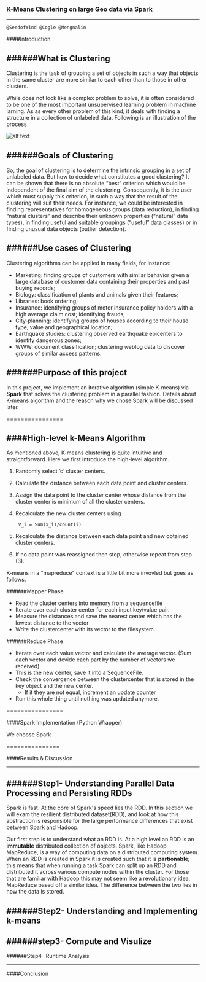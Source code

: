 ### K-Means Clustering on large Geo data via Spark

---------

    @SeedofWind @Cogle @Mengnalin

####Introduction

######What is Clustering
-----
Clustering is the task of grouping a set of objects in such a way that objects in the same cluster are more similar  to each other than to those in other clusters. 

While does not look like a complex problem to solve, it is often considered to be one of the most important unsupervised learning problem in machine larning. As as every other problem of this kind, it deals with finding a structure in a collection of unlabeled data. Following is an illustration of the process 

![alt text](http://home.deib.polimi.it/matteucc/Clustering/tutorial_html/images/clustering.gif "Clustering Illustration")

######Goals of Clustering
----
So, the goal of clustering is to determine the intrinsic grouping in a set of unlabeled data. But how to decide what constitutes a good clustering? It can be shown that there is no absolute “best” criterion which would be independent of the final aim of the clustering. Consequently, it is the user which must supply this criterion, in such a way that the result of the clustering will suit their needs.
For instance, we could be interested in finding representatives for homogeneous groups (data reduction), in finding “natural clusters” and describe their unknown properties (“natural” data types), in finding useful and suitable groupings (“useful” data classes) or in finding unusual data objects (outlier detection).


######Use cases of Clustering
----
Clustering algorithms can be applied in many fields, for instance:

* Marketing: finding groups of customers with similar behavior given a large database of customer data containing their properties and past buying records;
* Biology: classification of plants and animals given their features;
* Libraries: book ordering;
* Insurance: identifying groups of motor insurance policy holders with a high average claim cost; identifying frauds;
* City-planning: identifying groups of houses according to their house type, value and geographical location;
* Earthquake studies: clustering observed earthquake epicenters to identify dangerous zones;
* WWW: document classification; clustering weblog data to discover groups of similar access patterns.

######Purpose of this project
------
In this project, we implement an iterative algorithm (simple K-means) via **Spark** that solves the clustering problem in a parallel fashion. Details about K-means algorithm and the reason why we chose Spark will be discussed later.

================

####High-level k-Means Algorithm
-----
As mentioned above, K-means clustering is quite intuitive and straightforward. Here we first introduce the high-level algorithm.

1. Randomly select ‘c’ cluster centers.
2. Calculate the distance between each data point and cluster centers.
3. Assign the data point to the cluster center whose distance from the cluster center is minimum of all the cluster centers.
4. Recalculate the new cluster centers using 

        V_i = Sum(x_i)/count(i)

5. Recalculate the distance between each data point and new obtained cluster centers.
6. If no data point was reassigned then stop, otherwise repeat from step (3).

K-means in a "mapreduce" context is a little bit more invovled but goes as follows.

######Mapper Phase
* Read the cluster centers into memory from a sequencefile
* Iterate over each cluster center for each input key/value pair. 
* Measure the distances and save the nearest center which has the lowest distance to the vector
* Write the clustercenter with its vector to the filesystem.

######Reduce Phase
* Iterate over each value vector and calculate the average vector. (Sum each vector and devide each part by the number of vectors we received).
* This is the new center, save it into a SequenceFile.
* Check the convergence between the clustercenter that is stored in the key object and the new center.
    * If it they are not equal, increment an update counter
* Run this whole thing until nothing was updated anymore.


================

####Spark Implementation (Python Wrapper)

We choose Spark 

===============

####Results & Discussion

----

######Step1- Understanding Parallel Data Processing and Persisting RDDs
----
Spark is fast. At the core of Spark's speed lies the RDD. In this section we will exam the resilient distributed dataset(RDD), and 
look at how this abstraction is responsible for the large performance differences that exist between Spark and Hadoop.  

Our first step is to understand what an RDD is. At a high level an RDD is an **immutable** distributed collection of objects. Spark, like Hadoop MapReduce, is a way of computing data on a distributed computing system. When an RDD is created in Spark it is created such that it is **partionable**; this means that when running a task Spark can split up an RDD and distributed it across various compute nodes within the cluster. For those that are familiar with Hadoop this may not seem like a revolutionary idea, MapReduce based off a similar idea. The difference between the two lies in how the data is stored. 



######Step2- Understanding and Implementing k-means
----

######step3- Compute and Visulize 
-----

######Step4- Runtime Analysis

----
####Conclusion



